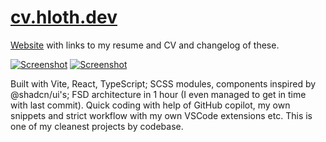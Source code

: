 # [cv.hloth.dev](https://cv.hloth.dev)

[Website](https://cv.hloth.dev) with links to my resume and CV and changelog of these.

[![Screenshot](https://github.com/VityaSchel/cv.hloth.dev/assets/59040542/0802793c-0676-47d0-aae2-a9b7fea07af1#gh-light-mode-only)](https://cv.hloth.dev)
[![Screenshot](https://github.com/VityaSchel/cv.hloth.dev/assets/59040542/832964b3-4fc6-4346-8995-6ee707d2b80a#gh-dark-mode-only)](https://cv.hloth.dev)

Built with Vite, React, TypeScript; SCSS modules, components inspired by @shadcn/ui's; FSD architecture in 1 hour (I even managed to get in time with last commit). Quick coding with help of GitHub copilot, my own snippets and strict workflow with my own VSCode extensions etc. This is one of my cleanest projects by codebase.